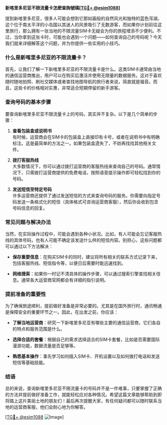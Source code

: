 **新喀里多尼亚不限流量卡怎麽查詢號碼[[TG💪+ @esim1088](https://t.me/s/esim1088)]**

提到新喀里多尼亚，很多人可能会想到它那如画般的自然风光和独特的蓝色泻湖。这个位于南太平洋的小岛国以其迷人的风景吸引了无数游客，而如果你计划前往这里旅行，那么拥有一张当地的不限流量SIM卡无疑会为你的旅程增添不少便利。不过，当你拿到这张卡时，可能也会遇到一个问题——如何查询自己的号码呢？今天我们就来详细解答这个问题，并为你提供一些实用的小技巧。

### 什么是新喀里多尼亚的不限流量卡？

首先，让我们了解一下新喀里多尼亚的不限流量卡是什么。这类SIM卡通常由当地的通信运营商推出，用户可以在购买后激活并使用无限量的数据服务。这对于喜欢随时随地拍照、刷社交媒体或者查找地图导航的旅行者来说，简直就是福音。而且，这些卡的价格相对实惠，非常适合短期停留的新手游客。

### 查询号码的基本步骤

要查询新喀里多尼亚不限流量卡上的号码，其实并不复杂。以下是几个简单的步骤：

1. **查看包装盒或说明书**  
   有时候，运营商会在SIM卡的包装盒上直接印有卡号，或者在说明书中有明确标注。这是最简单的方法之一。如果包装盒遗失了，不妨再找找其他相关文件。

2. **拨打客服热线**  
   大多数情况下，你可以通过拨打运营商的客服热线来查询自己的号码。通常情况下，只需拨打运营商提供的免费电话，按照语音提示操作即可轻松找到你的号码。

3. **发送短信至特定号码**  
   许多运营商还提供了通过发送短信的方式来查询号码的服务。你需要向指定号码发送一条格式化的短信（具体格式可咨询运营商客服），然后你会收到包含号码信息的回复。

### 常见问题与解决办法

当然，在实际操作过程中，可能会遇到各种小状况。比如，有人可能会忘记客服热线的具体号码，也有人可能不确定该发送什么样的短信内容。别担心，这些问题都可以通过以下方法解决：

- **保存重要信息**：在购买SIM卡的同时，建议将所有相关的联系方式记录下来，包括客服热线、短信指令等，以便日后需要时能迅速找到。
  
- **网络搜索**：如果你一时记不清具体的操作步骤，可以通过搜索引擎查找相关信息。通常各大运营商官网都会有详细的指引说明。

### 提前准备的重要性

为了确保旅途顺利，提前做好准备是非常必要的。尤其是在国外旅行时，通讯畅通是保障安全的重要环节之一。因此，在出发之前，你应该：

- **了解当地运营商**：研究一下新喀里多尼亚有哪些主要的通信运营商，它们各自的特点和服务范围是什么。
  
- **选择合适的套餐**：根据自己的需求选择适合的SIM卡套餐，比如是否需要国际漫游功能，数据流量是否足够等。

- **熟悉基本操作**：事先学习如何插入SIM卡、开机设置以及如何拨打电话和发送短信等基础技能。

### 结语

总的来说，查询新喀里多尼亚不限流量卡的号码并不是一件难事，只要掌握了正确的方法并提前做好准备工作，就能轻松应对各种情况。希望这篇文章能够帮助到即将踏上这片美丽土地的朋友们！最后再次提醒大家，有任何疑问都可以随时联系当地的运营商客服，他们会耐心地为你解答。

[[TG💪+ @esim1088](https://t.me/s/esim1088) ![Image](https://i.postimg.cc/4NQfJmqS/Snipaste-2025-05-13-00-14-12.png)]